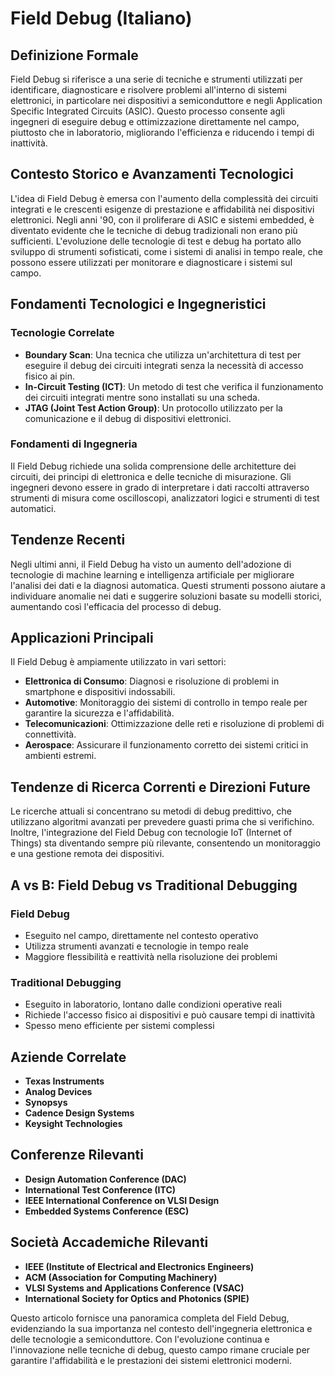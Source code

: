 # Field Debug (Italiano)

## Definizione Formale
Field Debug si riferisce a una serie di tecniche e strumenti utilizzati per identificare, diagnosticare e risolvere problemi all'interno di sistemi elettronici, in particolare nei dispositivi a semiconduttore e negli Application Specific Integrated Circuits (ASIC). Questo processo consente agli ingegneri di eseguire debug e ottimizzazione direttamente nel campo, piuttosto che in laboratorio, migliorando l'efficienza e riducendo i tempi di inattività.

## Contesto Storico e Avanzamenti Tecnologici
L'idea di Field Debug è emersa con l'aumento della complessità dei circuiti integrati e le crescenti esigenze di prestazione e affidabilità nei dispositivi elettronici. Negli anni '90, con il proliferare di ASIC e sistemi embedded, è diventato evidente che le tecniche di debug tradizionali non erano più sufficienti. L'evoluzione delle tecnologie di test e debug ha portato allo sviluppo di strumenti sofisticati, come i sistemi di analisi in tempo reale, che possono essere utilizzati per monitorare e diagnosticare i sistemi sul campo.

## Fondamenti Tecnologici e Ingegneristici
### Tecnologie Correlate
- **Boundary Scan**: Una tecnica che utilizza un'architettura di test per eseguire il debug dei circuiti integrati senza la necessità di accesso fisico ai pin.
- **In-Circuit Testing (ICT)**: Un metodo di test che verifica il funzionamento dei circuiti integrati mentre sono installati su una scheda.
- **JTAG (Joint Test Action Group)**: Un protocollo utilizzato per la comunicazione e il debug di dispositivi elettronici.

### Fondamenti di Ingegneria
Il Field Debug richiede una solida comprensione delle architetture dei circuiti, dei principi di elettronica e delle tecniche di misurazione. Gli ingegneri devono essere in grado di interpretare i dati raccolti attraverso strumenti di misura come oscilloscopi, analizzatori logici e strumenti di test automatici.

## Tendenze Recenti
Negli ultimi anni, il Field Debug ha visto un aumento dell'adozione di tecnologie di machine learning e intelligenza artificiale per migliorare l'analisi dei dati e la diagnosi automatica. Questi strumenti possono aiutare a individuare anomalie nei dati e suggerire soluzioni basate su modelli storici, aumentando così l'efficacia del processo di debug.

## Applicazioni Principali
Il Field Debug è ampiamente utilizzato in vari settori:
- **Elettronica di Consumo**: Diagnosi e risoluzione di problemi in smartphone e dispositivi indossabili.
- **Automotive**: Monitoraggio dei sistemi di controllo in tempo reale per garantire la sicurezza e l'affidabilità.
- **Telecomunicazioni**: Ottimizzazione delle reti e risoluzione di problemi di connettività.
- **Aerospace**: Assicurare il funzionamento corretto dei sistemi critici in ambienti estremi.

## Tendenze di Ricerca Correnti e Direzioni Future
Le ricerche attuali si concentrano su metodi di debug predittivo, che utilizzano algoritmi avanzati per prevedere guasti prima che si verifichino. Inoltre, l'integrazione del Field Debug con tecnologie IoT (Internet of Things) sta diventando sempre più rilevante, consentendo un monitoraggio e una gestione remota dei dispositivi.

## A vs B: Field Debug vs Traditional Debugging
### Field Debug
- Eseguito nel campo, direttamente nel contesto operativo
- Utilizza strumenti avanzati e tecnologie in tempo reale
- Maggiore flessibilità e reattività nella risoluzione dei problemi

### Traditional Debugging
- Eseguito in laboratorio, lontano dalle condizioni operative reali
- Richiede l'accesso fisico ai dispositivi e può causare tempi di inattività
- Spesso meno efficiente per sistemi complessi

## Aziende Correlate
- **Texas Instruments**
- **Analog Devices**
- **Synopsys**
- **Cadence Design Systems**
- **Keysight Technologies**

## Conferenze Rilevanti
- **Design Automation Conference (DAC)**
- **International Test Conference (ITC)**
- **IEEE International Conference on VLSI Design**
- **Embedded Systems Conference (ESC)**

## Società Accademiche Rilevanti
- **IEEE (Institute of Electrical and Electronics Engineers)**
- **ACM (Association for Computing Machinery)**
- **VLSI Systems and Applications Conference (VSAC)**
- **International Society for Optics and Photonics (SPIE)**

Questo articolo fornisce una panoramica completa del Field Debug, evidenziando la sua importanza nel contesto dell'ingegneria elettronica e delle tecnologie a semiconduttore. Con l'evoluzione continua e l'innovazione nelle tecniche di debug, questo campo rimane cruciale per garantire l'affidabilità e le prestazioni dei sistemi elettronici moderni.